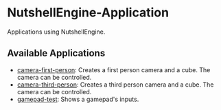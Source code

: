 # NutshellEngine-Application
Applications using NutshellEngine.

## Available Applications
- [camera-first-person](https://github.com/Team-Nutshell/NutshellEngine-Application/tree/application/camera-first-person): Creates a first person camera and a cube. The camera can be controlled.
- [camera-third-person](https://github.com/Team-Nutshell/NutshellEngine-Application/tree/application/camera-third-person): Creates a third person camera and a cube. The camera can be controlled.
- [gamepad-test](https://github.com/Team-Nutshell/NutshellEngine-Application/tree/application/gamepad-test): Shows a gamepad's inputs.